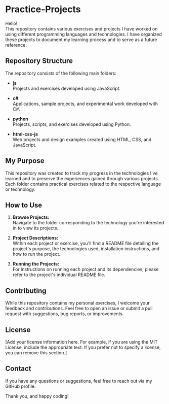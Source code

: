 # Practice-Projects

Hello!  
This repository contains various exercises and projects I have worked on using different programming languages and technologies. I have organized these projects to document my learning process and to serve as a future reference.

## Repository Structure

The repository consists of the following main folders:

- **js**  
  Projects and exercises developed using JavaScript.

- **c#**  
  Applications, sample projects, and experimental work developed with C#.

- **python**  
  Projects, scripts, and exercises developed using Python.

- **html-css-js**  
  Web projects and design examples created using HTML, CSS, and JavaScript.

## My Purpose

This repository was created to track my progress in the technologies I've learned and to preserve the experiences gained through various projects. Each folder contains practical exercises related to the respective language or technology.

## How to Use

1. **Browse Projects:**  
   Navigate to the folder corresponding to the technology you're interested in to view its projects.

2. **Project Descriptions:**  
   Within each project or exercise, you'll find a README file detailing the project's purpose, the technologies used, installation instructions, and how to run the project.

3. **Running the Projects:**  
   For instructions on running each project and its dependencies, please refer to the project's individual README file.

## Contributing

While this repository contains my personal exercises, I welcome your feedback and contributions. Feel free to open an issue or submit a pull request with suggestions, bug reports, or improvements.

## License

[Add your license information here. For example, if you are using the MIT License, include the appropriate text. If you prefer not to specify a license, you can remove this section.]

## Contact

If you have any questions or suggestions, feel free to reach out via my GitHub profile.

Thank you, and happy coding!

